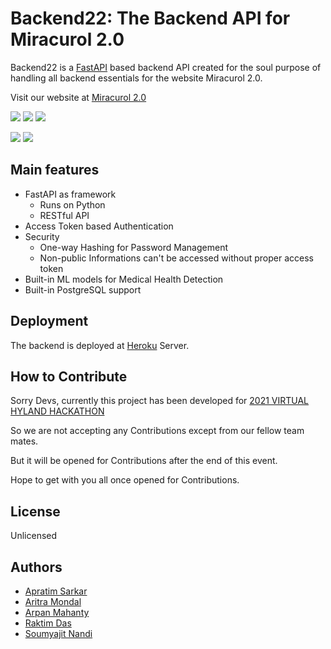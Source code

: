 # Backend22: The Backend API for Miracurol 2.0

Backend22 is a [FastAPI](https://fastapi.tiangolo.com/) based backend API created for the soul purpose of handling all backend essentials for the website Miracurol 2.0.

Visit our website at [Miracurol 2.0](https://soumyajitnandi.000webhostapp.com/)

<!-- Badge -->

![](https://img.shields.io/github/contributors/GCETTB-HYLAND-HACK-22/Backend22)
![](https://img.shields.io/github/commit-activity/m/GCETTB-HYLAND-HACK-22/Backend22)
![](https://img.shields.io/github/last-commit/GCETTB-HYLAND-HACK-22/Backend22)

![](https://img.shields.io/website?url=https%3A%2F%2Fsoumyajitnandi.000webhostapp.com%2F)
![](https://img.shields.io/website?label=backend%20api&url=https%3A%2F%2Fgcettbiaans22.herokuapp.com%2Fapi%2Fdocs)

<!-- /Badge -->


## Main features

- FastAPI as framework
    - Runs on Python
    - RESTful API
- Access Token based Authentication
- Security
    - One-way Hashing for Password Management
    - Non-public Informations can't be accessed without proper access token
- Built-in ML models for Medical Health Detection
- Built-in PostgreSQL support


## Deployment

The backend is deployed at [Heroku](https://dashboard.heroku.com/apps) Server.


## How to Contribute

Sorry Devs, currently this project has been developed for [2021 VIRTUAL HYLAND HACKATHON](https://www.hyland.com/en/explore/hy-tech/tech-outreach-overview/hyland-hackathon)

So we are not accepting any Contributions except from our fellow team mates.

But it will be opened for Contributions after the end of this event.

Hope to get with you all once opened for Contributions.


## License

Unlicensed


## Authors
- [Apratim Sarkar](@axen46)
- [Aritra Mondal](@Aritra-Mondal)
- [Arpan Mahanty](@Edumate696)
- [Raktim Das](@raktimdas2238)
- [Soumyajit Nandi](@soumyajitnandi1)
